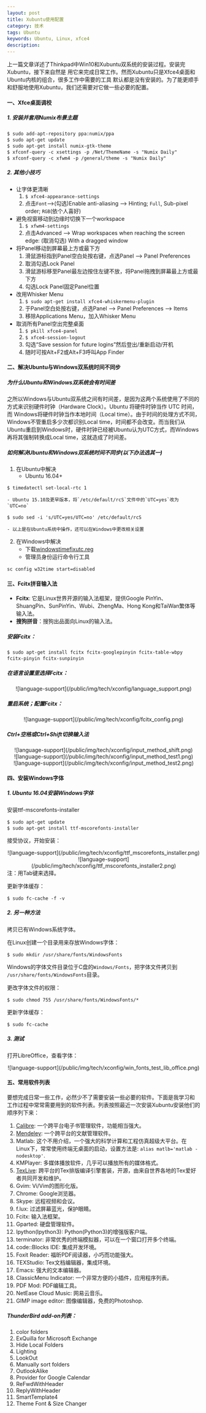 ```yaml
---
layout: post
title: Xubuntu使用配置 
category: 技术
tags: Ubuntu
keywords: Ubuntu, Linux, xfce4
description: 
---
```


上一篇文章详述了Thinkpad中Win10和Xubuntu双系统的安装过程。安装完Xubuntu，接下来自然是
用它来完成日常工作。然而Xubuntu只是Xfce4桌面和Ubuntu内核的组合，很多工作中需要的工具
默认都是没有安装的。为了能更顺手和舒服地使用Xubuntu，我们还需要对它做一些必要的配置。

#### **一、Xfce桌面调校**   

##### **1. 安装并套用Numix布景主题**   

```shell
$ sudo add-apt-repository ppa:numix/ppa
$ sudo apt-get update
$ sudo apt-get install numix-gtk-theme
$ xfconf-query -c xsettings -p /Net/ThemeName -s "Numix Daily"
$ xfconf-query -c xfwm4 -p /general/theme -s "Numix Daily"
```

##### **2. 其他小技巧**

- 让字体更清晰
    1. `$ xfce4-appearance-settings`
    2. 点击`Font`-->(勾选)Enable anti-aliasing --> Hinting; `Full`, Sub-pixel order; `RGB`(依个人喜好)
- 避免视窗移动到边缘时切换下一个workspace
    1. `$ xfwm4-settings`
    2. 点击Advanced --> Wrap workspaces when reaching the screen edge: (取消勾选) With a dragged window
- 将Panel移动到屏幕最上方或最下方
    1. 滑鼠游标指到Panel空白处按右键，点选Panel --> Panel Preferences
    2. 取消勾选Lock Panel
    3. 滑鼠游标移至Panel最左边按住左键不放，将Panel拖拽到屏幕最上方或最下方
    4. 勾选Lock Panel固定Panel位置
- 改用Whisker Menu
    1. `$ sudo apt-get install xfce4-whiskermenu-plugin`
    2. 于Panel空白处按右键，点选Panel --> Panel Preferences --> Items
    3. 移除Applications Menu，加入Whisker Menu
- 取消所有Panel空出完整桌面
    1. `$ pkill xfce4-panel`
    2. `$ xfce4-session-logout`
    3. 勾选“Save session for future logins”然后登出/重新启动/开机
    4. 随时可按Alt+F2或Alt+F3呼叫App Finder


#### **二、解决Ubuntu与Windows双系统时间不同步**  

##### 为什么Ubuntu和Windows双系统会有时间差
之所以Windows与Ubuntu双系统之间有时间差，是因为这两个系统使用了不同的
方式来识别硬件时钟（Hardware Clock）。Ubuntu 将硬件时钟当作 UTC 时间，而
Windows将硬件时钟当作本地时间（Local time）。由于时间的处理方式不同，
Windows不管重启多少次都识别Local time，时间都不会改变。而当我们从
Ubuntu重启到Windows时，硬件时钟已经被Ubuntu认为UTC方式，而Windows
再将其强制转换成Local time，这就造成了时间差。

##### 如何解决Ubuntu和Windows双系统时间不同步(以下办法选其一)

1. 在Ubuntu中解决
    - Ubuntu 16.04+  
```
$ timedatectl set-local-rtc 1
```
    - Ubuntu 15.10及更早版本，将`/etc/default/rcS`文件中的`UTC=yes`改为`UTC=no`   
```
$ sudo sed -i 's/UTC=yes/UTC=no' /etc/default/rcS
```
    - 以上是在Ubuntu系统中操作，还可以在Windows中更改相关设置
2. 在Windows中解决
    - 下载[windowstimefixutc.reg](http://www.linuxandubuntu.com/uploads/2/1/1/5/21152474/windowstimefixutc.reg)
    - 管理员身份运行命令行工具  

```
sc config w32time start=disabled
```

#### **三、Fcitx拼音输入法**  
- **Fcitx**: 它是Linux世界开源的输入法框架，提供Google PinYin、
ShuangPin、SunPinYin、Wubi、ZhengMa、Hong Kong和TaiWan繁体等输入法。
- **搜狗拼音**：搜狗出品面向Linux的输入法。

##### **安装Fcitx：**

```shell
$ sudo apt-get install fcitx fcitx-googlepinyin fcitx-table-wbpy fcitx-pinyin fcitx-sunpinyin
```

##### **在语言设置里选择Fcitx：**
<center>
![language-support](/public/img/tech/xconfig/language_support.png)
</center>

##### **重启系统；配置Fcitx：**
<center>
![language-support](/public/img/tech/xconfig/fcitx_config.png)
</center>

##### **Ctrl+空格**或**Ctrl+Shift**切换输入法
<center>
![language-support](/public/img/tech/xconfig/input_method_shift.png)
</center>

<center>
![language-support](/public/img/tech/xconfig/input_method_test1.png)
</center>

<center>
![language-support](/public/img/tech/xconfig/input_method_test2.png)
</center>

#### **四、安装Windows字体**

##### **1. Ubuntu 16.04安装Windows字体**
安装ttf-mscorefonts-installer    

```shell
$ sudo apt-get update
$ sudo apt-get install ttf-mscorefonts-installer
```
接受协议，开始安装：
<center>
![language-support](/public/img/tech/xconfig/ttf_mscorefonts_installer.png)
</center>

<center>
![language-support](/public/img/tech/xconfig/ttf_mscorefonts_installer2.png)
</center>
注：用Tab键来选择。    


更新字体缓存：     

```shell
$ sudo fc-cache -f -v
```

##### **2. 另一种方法**
拷贝已有Windows系统字体。

在Linux创建一个目录用来存放Windows字体：    

```shell
$ sudo mkdir /usr/share/fonts/WindowsFonts
```
Windows的字体文件目录位于C盘的`Windows/Fonts`，把字体文件拷贝到
`/usr/share/fonts/WindowsFonts`目录。

更改字体文件的权限：     

```shell
$ sudo chmod 755 /usr/share/fonts/WindowsFonts/*
```

更新字体缓存：     

```shell
$ sudo fc-cache
```


##### **3. 测试**
打开LibreOffice，查看字体：
<center>
![language-support](/public/img/tech/xconfig/win_fonts_test_lib_office.png)
</center>


#### **五、常用软件列表**
要想完成日常一些工作，必然少不了需要安装一些必要的软件。下面是我学习和
工作过程中常常需要用到的软件列表。列表按照最近一次安装Xubuntu安装他们的
顺序列下来：    
1. [Calibre](https://calibre-ebook.com/): 一个跨平台电子书管理软件，功能相当强大。     
2. [Mendeley](https://www.mendeley.com/): 一个跨平台的文献管理软件。     
3. Matlab: 这个不用介绍，一个强大的科学计算和工程仿真超级大平台。在Linux下，常常使用终端无桌面的启动，设置方法是: `alias matlb='matlab -nodesktop'`.      
4. KMPlayer: 多媒体播放软件，几乎可以播放所有的媒体格式。     
5. [TexLive](https://www.tug.org/texlive/): 跨平台的Tex排版编译引擎套装，开源，由来自世界各地的Tex爱好者共同开发和维护。     
6. Gvim: Vi/Vim的图形化版。    
7. Chrome: Google浏览器。     
8. Skype: 远程视频和会议。      
9. f.lux: 过滤屏幕蓝光，保护眼睛。     
10. Fcitx: 输入法框架。    
11. Gparted: 硬盘管理软件。     
12. Ipython(Ipython3): Python(Python3)的增强版客户端。    
13. terminator: 非常优秀的终端模拟器，可以在一个窗口打开多个终端。     
14. code::Blocks IDE: 集成开发环境。    
15. Foxit Reader: 福昕PDF阅读器，小巧而功能强大。    
16. TEXStudio: Tex文档编辑器，集成环境。     
17. Emacs: 强大的文本编辑器。    
18. ClassicMenu Indicator: 一个非常方便的小插件，应用程序列表。    
19. PDF Mod: PDF编辑工具。      
20. NetEase Cloud Music: 网易云音乐。     
21. GIMP image editor: 图像编辑器，免费的Photoshop.    


##### **ThunderBird add-on列表：**    

1. color folders     
2. ExQuilla for Microsoft Exchange     
3. Hide Local Folders      
4. Lighting      
5. LookOut      
6. Manually sort folders     
7. OutlookAlike     
8. Provider for Google Calendar    
9. ReFwdWithHeader     
10. ReplyWithHeader    
11. SmartTemplate4    
12. Theme Font & Size Changer   



